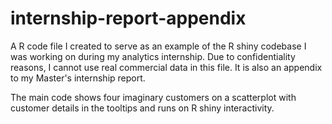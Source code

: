 # internship-report-appendix
A R code file I created to serve as an example of the R shiny codebase I was working on during my analytics internship.
Due to confidentiality reasons, I cannot use real commercial data in this file.
It is also an appendix to my Master's internship report.

The main code shows four imaginary customers on a scatterplot with customer details in the tooltips and runs on R shiny interactivity.
